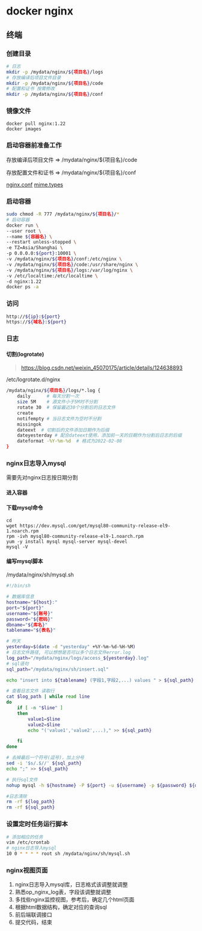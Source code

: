 # docker nginx

## 终端

### 创建目录

```bash
# 日志
mkdir -p /mydata/nginx/${项目名}/logs
# 存放编译后项目文件目录
mkdir -p /mydata/nginx/${项目名}/code
# 配置和证书 按需修改
mkdir -p /mydata/nginx/${项目名}/conf
```

### 镜像文件

```
docker pull nginx:1.22
docker images
```

### 启动容器前准备工作

存放编译后项目文件  => /mydata/nginx/${项目名}/code

存放配置文件和证书 => /mydata/nginx/${项目名}/conf

[nginx.conf](nginx.conf) 	[mime.types](mime.types)

### 启动容器

```bash
sudo chmod -R 777 /mydata/nginx/${项目名}/*
# 启动容器
docker run \
--user root \
--name ${容器名} \
--restart unless-stopped \
-e TZ=Asia/Shanghai \
-p 0.0.0.0:${port}:10001 \
-v /mydata/nginx/${项目名}/conf:/etc/nginx \
-v /mydata/nginx/${项目名}/code:/usr/share/nginx \
-v /mydata/nginx/${项目名}/logs:/var/log/nginx \
-v /etc/localtime:/etc/localtime \
-d nginx:1.22
docker ps -a
```

### 访问

```bash
http://${ip}:${port}
https://${域名}:${port}
```

### 日志

#### 切割(logrotate)

> https://blog.csdn.net/weixin_45070175/article/details/124638893

/etc/logrotate.d/nginx

```bash
/mydata/nginx/${项目名}/logs/*.log {
    daily      # 每天分割一次
    size 5M    # 源文件小于5M时不分割
    rotate 30  # 保留最近30个分割后的日志文件
    create
    notifempty # 当日志文件为空时不分割
    missingok
    dateext  # 切割后的文件添加日期作为后缀
    dateyesterday # 配合dateext使用，添加前一天的日期作为分割后日志的后缀
    dateformat -%Y-%m-%d  # 格式为2022-02-08
}
```

### nginx日志导入mysql

需要先对nginx日志按日期分割

#### 进入容器

#### 下载mysql命令

```
cd
wget https://dev.mysql.com/get/mysql80-community-release-el9-1.noarch.rpm
rpm -ivh mysql80-community-release-el9-1.noarch.rpm
yum -y install mysql mysql-server mysql-devel
mysql -V
```

#### 编写mysql脚本

/mydata/nginx/sh/mysql.sh

```bash
#!/bin/sh

# 数据库信息
hostname="${host}:"
port="${port}"
username="${账号}"
password="${密码}"
dbname="${库名}"
tablename="${表名}"

# 昨天
yesterday=$(date -d "yesterday" +%Y-%m-%d-%H-%M) 
# 日志文件路径, 可以想想是否可以多个日志文件error.log
log_path="/mydata/nginx/logs/access_${yesterday}.log"
# sql语句
sql_path="/mydata/nginx/sh/insert.sql"

echo "insert into ${tablename} (字段1,字段2,...) values " > ${sql_path}

# 查看日志文件 读取行
cat $log_path | while read line
do
    if [ -n "$line" ]
    then
        value1=$line
        value2=$line
        echo "('value1','value2',...)," >> ${sql_path}

    fi
done

# 去掉最后一个符号(逗号)，加上分号
sed -i '$s/.$//' ${sql_path}
echo ";" >> ${sql_path}

# 执行sql文件
nohup mysql -h ${hostname} -P ${port} -u ${username} -p ${password} ${dbname} < ${sql_path} > /mydata/nginx/sh/mysql.log 2>&1 &

#日志清除
rm -rf ${log_path}
rm -rf ${sql_path}
```

### 设置定时任务运行脚本

```bash
# 添加相应的任务
vim /etc/crontab
# nginx日志导入mysql
10 0 * * * * root sh /mydata/nginx/sh/mysql.sh
```

### nginx视图页面

1. nginx日志导入mysql库，日志格式该调整就调整
2. 熟悉op_nginx_log表，字段该调整就调整
3. 多找些nginx监控视图，参考后，确定几个html页面
4. 根据html数据结构，确定对应的查询sql
5. 前后端联调接口
6. 提交代码，结束
